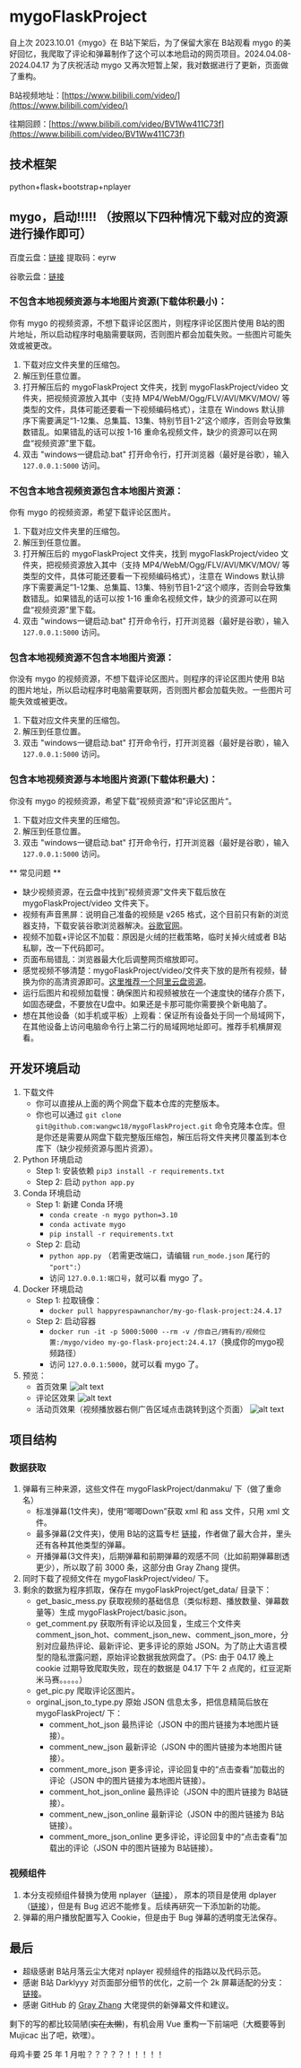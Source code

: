 # mygoFlaskProject

自上次 2023.10.01《mygo》在 B站下架后，为了保留大家在 B站观看 mygo 的美好回忆，我爬取了评论和弹幕制作了这个可以本地启动的网页项目。2024.04.08-2024.04.17 为了庆祝活动 mygo 又再次短暂上架，我对数据进行了更新，页面做了重构。

B站视频地址：[https://www.bilibili.com/video/](https://www.bilibili.com/video/)

往期回顾：[https://www.bilibili.com/video/BV1Ww411C73f](https://www.bilibili.com/video/BV1Ww411C73f)

## 技术框架

python+flask+bootstrap+nplayer

## mygo，启动!!!!! （按照以下四种情况下载对应的资源进行操作即可）

百度云盘：[链接](https://pan.baidu.com/s/1rlRCLZ8B32ozVbnlrGeggg?pwd=eyrw) 提取码：eyrw

谷歌云盘：[链接](https://drive.google.com/drive/folders/1hOLUy8toxSi63UbNCoDNCAE9dRwuDbia?usp=sharing)

### 不包含本地视频资源与本地图片资源(下载体积最小)：

你有 mygo 的视频资源，不想下载评论区图片，则程序评论区图片使用 B站的图片地址，所以启动程序时电脑需要联网，否则图片都会加载失败。一些图片可能失效或被更改。

1. 下载对应文件夹里的压缩包。
2. 解压到任意位置。
3. 打开解压后的 mygoFlaskProject 文件夹，找到 mygoFlaskProject/video 文件夹，把视频资源放入其中（支持 MP4/WebM/Ogg/FLV/AVI/MKV/MOV/ 等类型的文件，具体可能还要看一下视频编码格式），注意在 Windows 默认排序下需要满足“1-12集、总集篇、13集、特别节目1-2”这个顺序，否则会导致集数错乱。如果错乱的话可以按 1-16 重命名视频文件，缺少的资源可以在网盘“视频资源”里下载。
4. 双击 "windows一键启动.bat" 打开命令行，打开浏览器（最好是谷歌），输入 `127.0.0.1:5000` 访问。

### 不包含本地含视频资源包含本地图片资源：

你有 mygo 的视频资源，希望下载评论区图片。

1. 下载对应文件夹里的压缩包。
2. 解压到任意位置。
3. 打开解压后的 mygoFlaskProject 文件夹，找到 mygoFlaskProject/video 文件夹，把视频资源放入其中（支持 MP4/WebM/Ogg/FLV/AVI/MKV/MOV/ 等类型的文件，具体可能还要看一下视频编码格式），注意在 Windows 默认排序下需要满足”1-12集、总集篇、13集、特别节目1-2“这个顺序，否则会导致集数错乱。如果错乱的话可以按 1-16 重命名视频文件，缺少的资源可以在网盘“视频资源”里下载。
4. 双击 "windows一键启动.bat" 打开命令行，打开浏览器（最好是谷歌），输入 `127.0.0.1:5000` 访问。

### 包含本地视频资源不包含本地图片资源：

你没有 mygo 的视频资源，不想下载评论区图片。则程序的评论区图片使用 B站的图片地址，所以启动程序时电脑需要联网，否则图片都会加载失败。一些图片可能失效或被更改。

1. 下载对应文件夹里的压缩包。
2. 解压到任意位置。
3. 双击 "windows一键启动.bat" 打开命令行，打开浏览器（最好是谷歌），输入 `127.0.0.1:5000` 访问。

### 包含本地视频资源与本地图片资源(下载体积最大)：

你没有 mygo 的视频资源，希望下载”视频资源“和”评论区图片“。

1. 下载对应文件夹里的压缩包。
2. 解压到任意位置。
3. 双击 "windows一键启动.bat" 打开命令行，打开浏览器（最好是谷歌），输入 `127.0.0.1:5000` 访问。

** 常见问题 **

- 缺少视频资源，在云盘中找到"视频资源"文件夹下载后放在 mygoFlaskProject/video 文件夹下。
- 视频有声音黑屏：说明自己准备的视频是 v265 格式，这个目前只有新的浏览器支持，下载安装谷歌浏览器解决。[谷歌官网](https://www.google.cn/chrome/index.html)。
- 视频不加载+评论区不加载：原因是火绒的拦截策略，临时关掉火绒或者 B站私聊，改一下代码即可。
- 页面布局错乱：浏览器最大化后调整网页缩放即可。
- 感觉视频不够清楚：mygoFlaskProject/video/文件夹下放的是所有视频，替换为你的高清资源即可。[这里推荐一个阿里云盘资源](https://www.aliyundrive.com/s/4vHPUhfMMEK)。
- 运行后图片和视频加载慢：确保图片和视频被放在一个速度快的储存介质下，如固态硬盘，不要放在U盘中。如果还是卡那可能你需要换个新电脑了。
- 想在其他设备（如手机或平板）上观看：保证所有设备处于同一个局域网下，在其他设备上访问电脑命令行上第二行的局域网地址即可。推荐手机横屏观看。

## 开发环境启动

1. 下载文件
   - 你可以直接从上面的两个网盘下载本仓库的完整版本。
   - 你也可以通过 `git clone git@github.com:wangwc18/mygoFlaskProject.git` 命令克隆本仓库。但是你还是需要从网盘下载完整版压缩包，解压后将文件夹拷贝覆盖到本仓库下（缺少视频资源与图片资源）。
2. Python 环境启动
   - Step 1: 安装依赖
     `pip3 install -r requirements.txt`
   - Step 2: 启动
     `python app.py`
3. Conda 环境启动
   - Step 1: 新建 Conda 环境
     - `conda create -n mygo python=3.10`
     - `conda activate mygo`
     - `pip install -r requirements.txt`
   - Step 2: 启动
       - `python app.py` （若需更改端口，请编辑 `run_mode.json` 尾行的 `"port":`）
       - 访问 `127.0.0.1:端口号`，就可以看 mygo 了。
4. Docker 环境启动
   - Step 1: 拉取镜像：
      - `docker pull happyrespawnanchor/my-go-flask-project:24.4.17`
   - Step 2: 启动容器
      - `docker run -it -p 5000:5000 --rm -v /你自己/拥有的/视频位置:/mygo/video my-go-flask-project:24.4.17`（换成你的mygo视频路径）
      - 访问 `127.0.0.1:5000`，就可以看 mygo 了。
4. 预览：
   - 首页效果
      ![alt text](show-player.png)
   - 评论区效果
      ![alt text](show-comment.png)
   - 活动页效果（视频播放器右侧广告区域点击跳转到这个页面）
      ![alt text](show-mygo.png)

## 项目结构

### 数据获取

1. 弹幕有三种来源，这些文件在 mygoFlaskProject/danmaku/ 下（做了重命名）
   - 标准弹幕(1文件夹)，使用“唧唧Down”获取 xml 和 ass 文件，只用 xml 文件。
   - 最多弹幕(2文件夹)，使用 B站的这篇专栏 [链接](https://www.bilibili.com/read/cv26903973/)，作者做了最大合并，里头还有各种其他类型的弹幕。
   - 开播弹幕(3文件夹)，后期弹幕和前期弹幕的观感不同（比如前期弹幕剧透更少），所以取了前 3000 条，这部分由 Gray Zhang 提供。
2. 同时下载了视频文件在 mygoFlaskProject/video/ 下。
3. 剩余的数据为程序抓取，保存在 mygoFlaskProject/get_data/ 目录下：
   - get_basic_mess.py 获取视频的基础信息（类似标题、播放数量、弹幕数量等）生成 mygoFlaskProject/basic.json。
   - get_comment.py 获取所有评论以及回复，生成三个文件夹 comment_json_hot、comment_json_new、comment_json_more，分别对应最热评论、最新评论、更多评论的原始 JSON。为了防止大语言模型的隐私泄露问题，原始评论数据我放网盘了。（PS: 由于 04.17 晚上 cookie 过期导致爬取失败，现在的数据是 04.17 下午 2 点爬的，红豆泥斯米马赛。。。。。）
   - get_pic.py 爬取评论区图片。
   - orginal_json_to_type.py 原始 JSON 信息太多，把信息精简后放在 mygoFlaskProject/ 下：
     - comment_hot_json 最热评论（JSON 中的图片链接为本地图片链接）。
     - comment_new_json 最新评论（JSON 中的图片链接为本地图片链接）。
     - comment_more_json 更多评论，评论回复中的“点击查看”加载出的评论（JSON 中的图片链接为本地图片链接）。
     - comment_hot_json_online 最热评论（JSON 中的图片链接为 B站链接）。
     - comment_new_json_online 最新评论（JSON 中的图片链接为 B站链接）。
     - comment_more_json_online 更多评论，评论回复中的“点击查看”加载出的评论（JSON 中的图片链接为 B站链接）。

### 视频组件

1. 本分支视频组件替换为使用 nplayer（[链接](https://github.com/oyuyue/nplayer)），
原本的项目是使用 dplayer（[链接](https://github.com/DIYgod/DPlayer)），但是有 Bug 迟迟不能修复。后续再研究一下添加新的功能。
2. 弹幕的用户播放配置写入 Cookie，但是由于 Bug 弹幕的透明度无法保存。

## 最后

- 超级感谢 B站月落云尘大佬对 nplayer 视频组件的指路以及代码示范。
- 感谢 B站 Darklyyy 对页面部分细节的优化，之前一个 2k 屏幕适配的分支：[链接](https://github.com/wangwc18/mygoFlaskProject/tree/better2k)。
- 感谢 GitHub 的 [Gray Zhang](https://github.com/otakustay) 大佬提供的新弹幕文件和建议。

剩下的写的都比较简陋(~~实在太懒~~)，有机会用 Vue 重构一下前端吧（大概要等到 Mujicac 出了吧，欸嘿）。

母鸡卡要 25 年 1 月啦？？？？？！！！！！